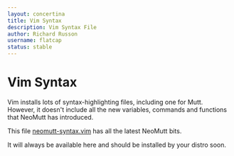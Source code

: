 ```yaml
---
layout: concertina
title: Vim Syntax
description: Vim Syntax File
author: Richard Russon
username: flatcap
status: stable
---
```


# Vim Syntax

Vim installs lots of syntax-highlighting files, including one for Mutt.
However, it doesn't include all the new variables, commands and functions that NeoMutt has introduced.

This file [neomutt-syntax.vim](neomutt-syntax.vim.txt) has all the latest NeoMutt bits.

It will always be available here and should be installed by your distro soon.

